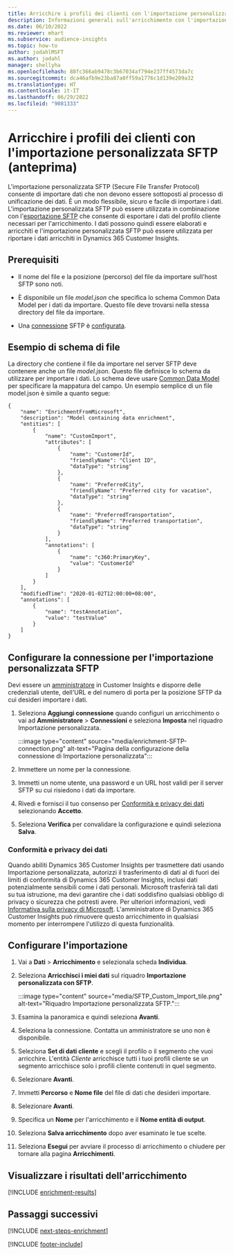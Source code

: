 ```yaml
---
title: Arricchire i profili dei clienti con l'importazione personalizzata SFTP (anteprima)
description: Informazioni generali sull'arricchimento con l'importazione personalizzata SFTP.
ms.date: 06/10/2022
ms.reviewer: mhart
ms.subservice: audience-insights
ms.topic: how-to
author: jodahlMSFT
ms.author: jodahl
manager: shellyha
ms.openlocfilehash: 88fc366ab9478c3b67034af794e237ff4573da7c
ms.sourcegitcommit: dca46afb9e23ba87a0ff59a1776c1d139e209a32
ms.translationtype: HT
ms.contentlocale: it-IT
ms.lasthandoff: 06/29/2022
ms.locfileid: "9081333"
---
```

# <a name="enrich-customer-profiles-with-sftp-custom-import-preview"></a>Arricchire i profili dei clienti con l'importazione personalizzata SFTP (anteprima)

L'importazione personalizzata SFTP (Secure File Transfer Protocol) consente di importare dati che non devono essere sottoposti al processo di unificazione dei dati. È un modo flessibile, sicuro e facile di importare i dati. L'importazione personalizzata SFTP può essere utilizzata in combinazione con l'[esportazione SFTP](export-sftp.md) che consente di esportare i dati del profilo cliente necessari per l'arricchimento. I dati possono quindi essere elaborati e arricchiti e l'importazione personalizzata SFTP può essere utilizzata per riportare i dati arricchiti in Dynamics 365 Customer Insights.

## <a name="prerequisites"></a>Prerequisiti

- Il nome del file e la posizione (percorso) del file da importare sull'host SFTP sono noti.

- È disponibile un file *model.json* che specifica lo schema Common Data Model per i dati da importare. Questo file deve trovarsi nella stessa directory del file da importare.

- Una [connessione](connections.md) SFTP è [configurata](#configure-the-connection-for-sftp-custom-import).

## <a name="file-schema-example"></a>Esempio di schema di file

La directory che contiene il file da importare nel server SFTP deve contenere anche un file *model.json*. Questo file definisce lo schema da utilizzare per importare i dati. Lo schema deve usare [Common Data Model](/common-data-model/) per specificare la mappatura del campo. Un esempio semplice di un file model.json è simile a quanto segue:

```
{
    "name": "EnrichmentFromMicrosoft",
    "description": "Model containing data enrichment",
    "entities": [
        {
            "name": "CustomImport",
            "attributes": [
                {
                    "name": "CustomerId",
                    "friendlyName": "Client ID",
                    "dataType": "string"
                },
                {
                    "name": "PreferredCity",
                    "friendlyName": "Preferred city for vacation",
                    "dataType": "string"
                },
                {
                    "name": "PreferredTransportation",
                    "friendlyName": "Preferred transportation",
                    "dataType": "string"
                }
            ],
            "annotations": [
                {
                    "name": "c360:PrimaryKey",
                    "value": "CustomerId"
                }
            ]
        }
    ],
    "modifiedTime": "2020-01-02T12:00:00+08:00",
    "annotations": [
        {
            "name": "testAnnotation",
            "value": "testValue"
        }
    ]
}
```

## <a name="configure-the-connection-for-sftp-custom-import"></a>Configurare la connessione per l'importazione personalizzata SFTP

Devi essere un [amministratore](permissions.md#admin) in Customer Insights e disporre delle credenziali utente, dell'URL e del numero di porta per la posizione SFTP da cui desideri importare i dati.

1. Seleziona **Aggiungi connessione** quando configuri un arricchimento o vai ad **Amministratore** > **Connessioni** e seleziona **Imposta** nel riquadro Importazione personalizzata.

   :::image type="content" source="media/enrichment-SFTP-connection.png" alt-text="Pagina della configurazione della connessione di Importazione personalizzata":::

1. Immettere un nome per la connessione.

1. Immetti un nome utente, una password e un URL host validi per il server SFTP su cui risiedono i dati da importare.

1. Rivedi e fornisci il tuo consenso per [Conformità e privacy dei dati](#data-privacy-and-compliance) selezionando **Accetto**.

1. Seleziona **Verifica** per convalidare la configurazione e quindi seleziona **Salva**.

### <a name="data-privacy-and-compliance"></a>Conformità e privacy dei dati

Quando abiliti Dynamics 365 Customer Insights per trasmettere dati usando Importazione personalizzata, autorizzi il trasferimento di dati al di fuori dei limiti di conformità di Dynamics 365 Customer Insights, inclusi dati potenzialmente sensibili come i dati personali. Microsoft trasferirà tali dati su tua istruzione, ma devi garantire che i dati soddisfino qualsiasi obbligo di privacy o sicurezza che potresti avere. Per ulteriori informazioni, vedi [Informativa sulla privacy di Microsoft](https://go.microsoft.com/fwlink/?linkid=396732).
L'amministratore di Dynamics 365 Customer Insights può rimuovere questo arricchimento in qualsiasi momento per interrompere l'utilizzo di questa funzionalità.

## <a name="configure-the-import"></a>Configurare l'importazione

1. Vai a **Dati** > **Arricchimento** e selezionala scheda **Individua**.

1. Seleziona **Arricchisci i miei dati** sul riquadro **Importazione personalizzata con SFTP**.

   :::image type="content" source="media/SFTP_Custom_Import_tile.png" alt-text="Riquadro Importazione personalizzata SFTP.":::

1. Esamina la panoramica e quindi seleziona **Avanti**.

1. Seleziona la connessione. Contatta un amministratore se uno non è disponibile.

1. Seleziona **Set di dati cliente** e scegli il profilo o il segmento che vuoi arricchire. L'entità *Cliente* arricchisce tutti i tuoi profili cliente se un segmento arricchisce solo i profili cliente contenuti in quel segmento.

1. Selezionare **Avanti**.

1. Immetti **Percorso** e **Nome file** del file di dati che desideri importare.

1. Selezionare **Avanti**.

1. Specifica un **Nome** per l'arricchimento e il **Nome entità di output**.

1. Seleziona **Salva arricchimento** dopo aver esaminato le tue scelte.

1. Seleziona **Esegui** per avviare il processo di arricchimento o chiudere per tornare alla pagina **Arricchimenti**.

## <a name="view-enrichment-results"></a>Visualizzare i risultati dell'arricchimento

[!INCLUDE [enrichment-results](includes/enrichment-results.md)]

## <a name="next-steps"></a>Passaggi successivi

[!INCLUDE [next-steps-enrichment](includes/next-steps-enrichment.md)]

[!INCLUDE [footer-include](includes/footer-banner.md)]
